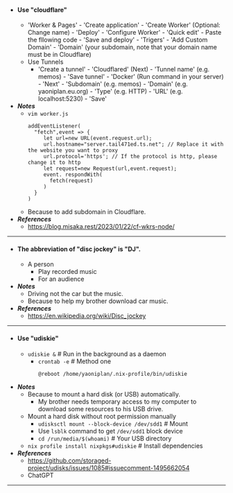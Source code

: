 - #### Use "cloudflare" 
    - 'Worker & Pages' - 'Create application' - 'Create Worker' (Optional: Change name) - 'Deploy' - 'Configure Worker' - 'Quick edit' - Paste the fllowing code - 'Save and deploy' - 'Trigers' - 'Add Custom Domain' - 'Domain' (your subdomain, note that your domain name must be in Cloudflare)
    - Use Tunnels
        - 'Create a tunnel' - 'Cloudflared' (Next) - 'Tunnel name' (e.g. memos) - 'Save tunnel' - 'Docker' (Run command in your server) - 'Next' - 'Subdomain' (e.g. memos) - 'Domain' (e.g. yaoniplan.eu.org) - 'Type' (e.g. HTTP) - 'URL' (e.g. localhost:5230) - 'Save'
- ***Notes***
    - `vim worker.js`
      ```
      addEventListener(
        "fetch",event => {
           let url=new URL(event.request.url);
           url.hostname="server.tail471ed.ts.net"; // Replace it with the website you want to proxy
           url.protocol='https'; // If the protocol is http, please change it to http
           let request=new Request(url,event.request);
           event. respondWith(
             fetch(request)
           )
        }
      )
      ```
    - Because to add subdomain in Cloudflare.
- ***References***
    - https://blog.misaka.rest/2023/01/22/cf-wkrs-node/
- ---
- #### The abbreviation of "disc jockey" is "DJ".
    - A person
        - Play recorded music
        - For an audience
- ***Notes***
    - Driving not the car but the music.
    - Because to help my brother download car music.
- ***References***
    - https://en.wikipedia.org/wiki/Disc_jockey
- ---
- #### Use "udiskie"
    - `udiskie &` # Run in the background as a daemon
        - `crontab -e` # Method one
          ```
          @reboot /home/yaoniplan/.nix-profile/bin/udiskie
          ```
- ***Notes***
    - Because to mount a hard disk (or USB) automatically.
        - My brother needs temporary access to my computer to download some resources to his USB drive.
    - Mount a hard disk without root permission manually
        - `udisksctl mount --block-device /dev/sdd1` # Mount
        - Use `lsblk` command to get `/dev/sdd1` block device
        - `cd /run/media/$(whoami)` # Your USB directory
    - `nix profile install nixpkgs#udiskie` # Install dependencies
- ***References***
    - https://github.com/storaged-project/udisks/issues/1085#issuecomment-1495662054
    - ChatGPT
- ---
